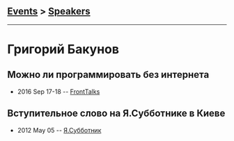 ## [Events](../README.md) > [Speakers](../speakers.md)
---

# Григорий Бакунов

## Можно ли программировать без интернета
- 2016 Sep 17-18 -- [FrontTalks](https://events.yandex.ru/lib/talks/3941/)    
## Вступительное слово на Я.Субботнике в Киеве
- 2012 May 05 -- [Я.Субботник](https://events.yandex.ru/lib/talks/107/)    
